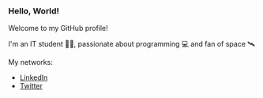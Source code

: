 ### Hello, World!

Welcome to my GitHub profile!

I'm an IT student :man_student:, passionate about programming :computer: and fan of space :artificial_satellite:

My networks:
- [LinkedIn](https://fr.linkedin.com/in/g-bonnet)
- [Twitter](https://twitter.com/mrsquaare)

